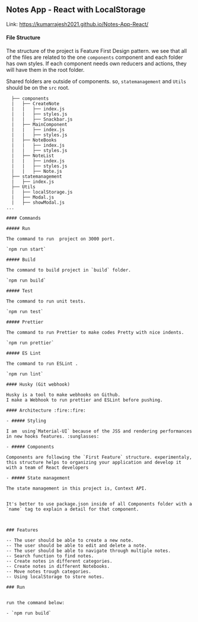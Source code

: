 ## Notes App - React with LocalStorage

Link:
https://kumarrajesh2021.github.io/Notes-App-React/

#### File Structure 


The structure of the project is Feature First Design pattern.
we see that all of the files are related to the one `components` component and each folder has own styles.
If each component needs own reducers and actions, they will have them in the root folder.

Shared folders are outside of components.
so, `statemanagement` and `Utils` should be on the `src` root.

```
  ├── components
  |   ├── CreateNote
  |   |   ├── index.js
  |   |   ├── styles.js
  |   |   ├── Snackbar.js
  |   ├── MainComponent
  |   |   ├── index.js
  |   |   ├── styles.js
  |   ├── NoteBooks
  |   |   ├── index.js
  |   |   ├── styles.js
  |   ├── NoteList
  |   |   ├── index.js
  |   |   ├── styles.js
  |   |   ├── Note.js
  ├── statemanagement
  |   ├── index.js
  ├── Utils
  |   ├── localStorage.js
  |   ├── Modal.js
  |   ├── showModal.js
...

#### Commands

##### Run

The command to run  project on 3000 port.

`npm run start`

##### Build

The command to build project in `build` folder.

`npm run build`

##### Test

The command to run unit tests.

`npm run test`

##### Prettier

The command to run Prettier to make codes Pretty with nice indents.

`npm run prettier`

##### ES Lint

The command to run ESLint .

`npm run lint`

#### Husky (Git webhook) 

Husky is a tool to make webhooks on Github.
I make a Webhook to run prettier and ESLint before pushing.

#### Architecture :fire::fire:

- ##### Styling 

I am  using`Material-UI` because of the JSS and rendering performances in new hooks features. :sunglasses:

- ##### Components 

Components are following the `First Feature` structure. experimentaly, this structure helps to organizing your application and develop it with a team of React developers

- ##### State management 

The state management in this project is, Context API.


It's better to use package.json inside of all Components folder with a `name` tag to explain a detail for that component.



### Features 

-- The user should be able to create a new note.
-- The user should be able to edit and delete a note.
-- The user should be able to navigate through multiple notes.
-- Search function to find notes.
-- Create notes in different categories.
-- Create notes in different Notebooks.
-- Move notes trough categories.
-- Using localStorage to store notes.

### Run 


run the command below:

- `npm run build`



